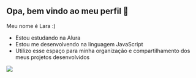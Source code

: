## Opa, bem vindo ao meu perfil 🌷

Meu nome é Lara :)

- Estou estudando na Alura
- Estou me desenvolvendo na linguagem JavaScript
- Utilizo esse espaço para minha organização e compartilhamento dos meus projetos desenvolvidos

![](https://github.com/user-attachments/assets/5dde31b1-425d-447f-baa3-c75abf15963a) 
